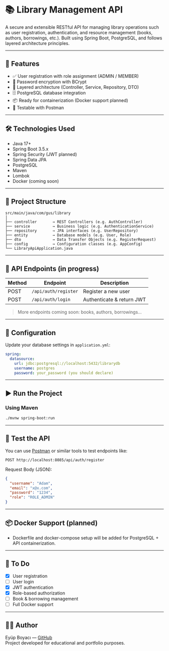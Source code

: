 # 📚 Library Management API

A secure and extensible RESTful API for managing library operations such as user registration, authentication, and resource management (books, authors, borrowings, etc.). Built using Spring Boot, PostgreSQL, and follows layered architecture principles.

---

## 🚀 Features

- ✅ User registration with role assignment (ADMIN / MEMBER)
- 🔐 Password encryption with BCrypt
- 🧩 Layered architecture (Controller, Service, Repository, DTO)
- 🗄 PostgreSQL database integration
- 📦 Ready for containerization (Docker support planned)
- 🧪 Testable with Postman

---

## 🛠 Technologies Used

- Java 17+
- Spring Boot 3.5.x
- Spring Security (JWT planned)
- Spring Data JPA
- PostgreSQL
- Maven
- Lombok
- Docker (coming soon)

---

## 📂 Project Structure

```
src/main/java/com/gus/library
│
├── controller       → REST Controllers (e.g. AuthController)
├── service          → Business logic (e.g. AuthenticationService)
├── repository       → JPA interfaces (e.g. UserRepository)
├── entity           → Database models (e.g. User, Role)
├── dto              → Data Transfer Objects (e.g. RegisterRequest)
├── config           → Configuration classes (e.g. AppConfig)
└── LibraryApiApplication.java
```

---

## 📡 API Endpoints (in progress)

| Method | Endpoint              | Description               |
|--------|------------------------|---------------------------|
| POST   | `/api/auth/register`   | Register a new user       |
| POST   | `/api/auth/login`      | Authenticate & return JWT |

> More endpoints coming soon: books, authors, borrowings...

---

## 🔧 Configuration

Update your database settings in `application.yml`:

```yaml
spring:
  datasource:
    url: jdbc:postgresql://localhost:5432/librarydb
    username: postgres
    password: your_password (you should declare)
```

---

## ▶️ Run the Project

### Using Maven

```bash
./mvnw spring-boot:run
```

---

## 🧪 Test the API

You can use [Postman](https://www.postman.com/) or similar tools to test endpoints like:

```http
POST http://localhost:8085/api/auth/register
```

Request Body (JSON):

```json
{
  "username": "Adam",
  "email": "x@x.com",
  "password": "1234",
  "role": "ROLE_ADMIN"
}
```

---

## 📦 Docker Support (planned)

- Dockerfile and docker-compose setup will be added for PostgreSQL + API containerization.

---

## 📌 To Do

- [x] User registration
- [ ] User login
- [x] JWT authentication
- [x] Role-based authorization
- [ ] Book & borrowing management
- [ ] Full Docker support

---

## 🙋‍♂️ Author

Eyüp Boyacı — [GitHub](https://github.com/BalyaEy)  
Project developed for educational and portfolio purposes.

